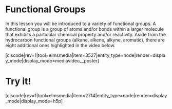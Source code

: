 <div style="float:right;margin:auto"><ebook-button title="Functional Groups" link="https://genchem.science.psu.edu/10-3-functional-groups"></ebook-button></div>



# Functional Groups

In this lesson you will be introduced to a variety of functional groups. A functional group is a group of atoms and/or bonds within a larger molecule that exhibits a particular chemical property and/or reactivity.  Aside from the hydrocarbon functional groups (alkane, alkene, alkyne, aromatic), there are eight additional ones highlighted in the video below.

<media-video>[ciscode|rev=1|tool=elmsmedia|item=3527|entity_type=node|render=display_mode|display_mode=mediavideo__poster]</media-video>


# Try it!

[ciscode|rev=1|tool=elmsmedia|item=2714|entity_type=node|render=display_mode|display_mode=h5p]

 